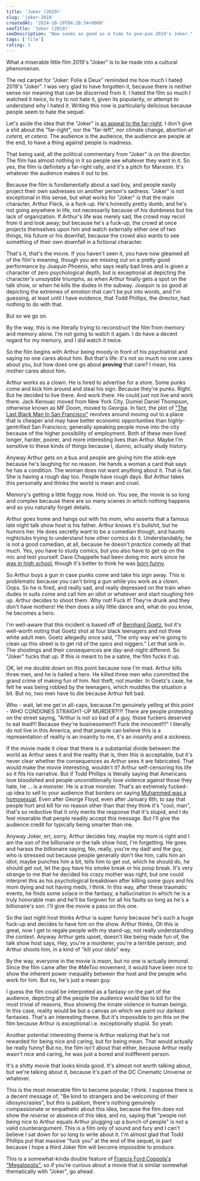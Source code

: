 ```yaml
---
title: 'Joker (2019)'
slug: 'joker-2019'
createdAt: '2024-10-10T04:28:54+0000'
seoTitle: 'Joker (2019)'
seoDescription: "Now seems as good as a time to poo-poo 2019's Joker."
tags: ['film']
rating: 3
---
```


What a miserable little film 2019's "Joker" is to be made into a cultural phenomenon.

The red carpet for "Joker: Folie à Deux" reminded me how much I hated 2019's "Joker". I was very glad to have forgotten it, because there is neither sense nor meaning that can be discerned from it. I hated the film so much I watched it _twice_, to try to not hate it, given its popularity, or attempt to understand why I hated it. Writing this now is particularly delicious because people seem to hate the sequel.

Let's aside the idea that the "Joker" is [an appeal to the far-right](https://www.theguardian.com/commentisfree/2019/oct/10/joker-far-right-warning-austerity). I don't give a shit about the "far-right", nor the "far-left", nor climate change, abortion _et cetera, et cetera_. The audience is the audience, the audience are people at the end, to have a thing against people is madness.

That being said, all the political commentary from "Joker" is on the director. The film has almost nothing in it so people see whatever they want in it. So yes, the film is definitely a far-right rally, and it's a pitch for Marxism. It's whatever the audience makes it out to be.

Because the film is fundamentally about a sad boy, and people easily project their own sadnesses on another person's sadness. "Joker" is not exceptional in this sense, but what works for "Joker" is that the main character, Arthur Fleck, is a fuck-up. He's honestly pretty dumb, and he's not going anywhere in life, not necessarily because of his dumbness but his lack of organization. If Arthur's life was merely sad, the crowd may recoil from it and look away; but because he's a fuck-up, the crowd at once projects themselves upon him and watch externally either one of two things, his future or his downfall, because the crowd also wants to see something of their own downfall in a fictional character.

That's it, that's the movie. If you haven't seen it, you have now gleamed all of the film's meaning, though you are missing out on a pretty good performance by Joaquin Phoenix, who says really bad lines and is given a character of zero psychological depth, but is exceptional at depicting the character's _unsayable_ triumphs, as when Arthur finally gets a spot on the talk show, or when he kills the dudes in the subway. Joaquin is so good at depicting the extremes of emotion that can't be put into words, and I'm guessing, at least until I have evidence, that Todd Phillips, the director, had nothing to do with that.

But so we go on.

By the way, this is me literally trying to reconstruct the film from memory and memory alone. I'm not going to watch it again. I do have a decent regard for my memory, and I did watch it twice.

So the film begins with Arthur being moody in front of his psychiatrist and saying no one cares about him. But that's life: it's not so much no one cares about you, but how does one go about **proving** that care? I mean, his mother cares about him.

Arthur works as a clown. He is hired to advertise for a store. Some punks come and kick him around and steal his sign. Because they're punks. Right. But he decided to live there. And work there. He could just not live and work there. Jack Kerouac moved from New York City. Dumiel Daniel Thompson, otherwise known as MF Doom, moved to Georgia. In fact, the plot of ["The Last Black Man In San Francisco"](https://en.wikipedia.org/wiki/The_Last_Black_Man_in_San_Francisco) revolves around moving out to a place that is cheaper and may have better economic opportunities than highly-gentrified San Francisco; generally speaking people move into the city because of the higher possibility of employment. Both of these men lived longer, harder, poorer, and more interesting lives than Arthur. Maybe I'm sensitive to these kinds of things because I, dunno, actually study history.

Anyway Arthur gets on a bus and people are giving him the stink-eye because he's laughing for no reason. He hands a woman a card that says he has a condition. The woman does not want anything about it. That is fair. She is having a rough day too. People have rough days. But Arthur takes this personally and thinks the world is mean and cruel.

Memory's getting a little foggy now. Hold on. You see, the movie is so long and complex because there are so many scenes in which nothing happens and so you naturally forget details.

Arthur goes home and hangs out with his mom, who asserts that a famous late night talk show host is his father. Arthur knows it's bullshit, but he humors her. He does secretly want to be a comedian though, and haunts nightclubs trying to understand how other comics do it. Understandably, he is not a good comedian, at all, because he doesn't _practice_ comedy all that much. Yes, you have to study comics, but you also have to get up on the mic and test yourself. Dave Chappelle had been doing mic work since he [was in high school](https://en.wikipedia.org/wiki/Dave_Chappelle#1990–2002:_early_career_and_breakthrough), though it's better to think he was [born funny](https://www.youtube.com/watch?v=llLzsKMumF4).

So Arthur buys a gun in case punks come and take his sign away. This is problematic because you can't bring a gun while you work as a clown. Oops. So he is fired, and really sad, and really depressed on the train when dudes in suits come and call him an idiot or whatever and start roughing him up. Arthur decides to shoot them. Why not! Fuck it! They're drunk and they don't have mothers! He then does a silly little dance and, what do you know, he becomes a hero.

I'm well-aware that this incident is based off of [Bernhard Goetz](https://en.wikipedia.org/wiki/1984_New_York_City_Subway_shooting), but it's well-worth noting that Goetz shot at four black teenagers and not three white adult men. Goetz allegedly once said, "The only way we're going to clean up this street is to get rid of the spics and niggers." Let that sink in. The shootings and their consequences are day-and-night different. So "Joker" fucks that up. If this is meant to be a satire, the film fucks it up.

OK, let me double down on this point because now I'm mad. Arthur kills three men, and he is hailed a hero. He killed three men who committed the grand crime of making fun of him. Not theft, not murder. In Goetz's case, he felt he was being robbed by the teenagers, which muddles the situation a bit. But no, two men have to die because Arthur felt bad.

Who - wait, let me get in all-caps, because I'm genuinely yelling at this point - WHO CONDONES STRAIGHT-UP MURDER?!?! There are people protesting on the street saying, "Arthur is not so bad of a guy, those fuckers deserved to eat lead!!! Because they're businessmen!!! Fuck the innocent!!!" I literally do not live in this America, and that people can believe this is a representation of reality is an insanity to me, it's an insanity and a sickness.

If the movie made it clear that there is a substantial divide between the world as Arthur sees it and the reality that is, then this is acceptable, but it's never clear whether the consequences as Arthur sees it are fabricated. That would make the movie interesting, wouldn't it? Arthur self-censoring his life so it fits his narrative. But if Todd Phillips is literally saying that Americans love bloodshed and people unconditionally love violence against those they hate, he ... is a monster. He is a true monster. That's an extremely fucked-up idea to sell to your audience that borders on saying [Muhammed was a homosexual](https://en.wikipedia.org/wiki/Innocence_of_Muslims). Even after George Floyd, even after January 6th, to say that people hurt and kill for no reason other than that they think it's "cool, man", that's so reductive that it only merits the response that it's stupid, and I do feel miserable that people readily accept this message. But I'll give the audience credit for typically being smarter than me.

Anyway Joker, err, sorry, Arthur decides hey, maybe my mom is right and I am the son of the billionaire or the talk show host, I'm forgetting. He goes and harass the billionaire saying, No, really, you're my dad! and the guy, who is stressed out because people generally don't like him, calls him an idiot, maybe punches him a bit, tells him to get out, which he should do, he should get out, let the guy have his smoke break or his poop break. It's very strange to me that he decided his crazy mother was right, but one could interpret this as his psychological breakdown after killing some guys and his mom dying and not having meds, I think. In this way, after these traumatic events, he finds some solace in the fantasy, a hallucination in which he is a truly honorable man and he'll be forgiven for all his faults so long as he's a billionaire's son. I'll give the movie a pass on this one.

So the last night host thinks Arthur is super funny because he's such a huge fuck-up and decides to have him on the show. Arthur thinks, Oh this is great, now I get to regale people with my stand-up, not really understanding the context. Anyway Arthur gets upset, doesn't like being made fun of, the talk show host says, Hey, you're a murderer, you're a terrible person, and Arthur shoots him, in a kind of "kill your idols" way.

By the way, everyone in the movie is _mean_, but no one is actually _immoral_. Since the film came after the #MeToo movement, it would have been nice to show the inherent power inequality between the host and the people who work for him. But no, he's just a mean guy.

I guess the film could be interpreted as a fantasy on the part of the audience, depicting all the people the _audience_ would like to kill for the most trivial of reasons, thus showing the innate violence in human beings. In this case, reality would be but a canvas on which we paint our darkest fantasies. That's an interesting theme. But it's impossible to pin this on the film because Arthur is exceptional i.e. exceptionally stupid. So yeah.

Another potential interesting theme is Arthur realizing that he's not rewarded for being nice and caring, but for being mean. That would actually be really funny! But no, the film isn't about that either, because Arthur really wasn't nice and caring, he was just a bored and indifferent person.

It's a shitty movie that looks kinda good. It's almost not worth talking about, but we're talking about it, because it's part of the DC Cinematic Universe or whatever.

This is the most miserable film to become popular, I think. I suppose there is a decent message of, "Be kind to strangers and be welcoming of their idiosyncrasies", but this is pablum, there's nothing genuinely compassionate or empathetic about this idea, because the film does not show the _reverse_ or absence of this idea, and no, saying that "people not being nice to Arthur equals Arthur plugging up a bunch of people" is not a valid counterargument. This is a film only of sound and fury and I can't believe I sat down for so long to write about it. I'm almost glad that Todd Phillips put that massive "fuck you" at the end of the sequel, in part because I hope a third Joker film will become impossible to produce.

This is a somewhat-kinda double feature of [Francis Ford Coppola's "Megalopolis"](/megalopolis-2024), so if you're curious about a movie that is similar somewhat thematically with "Joker", go ahead.

